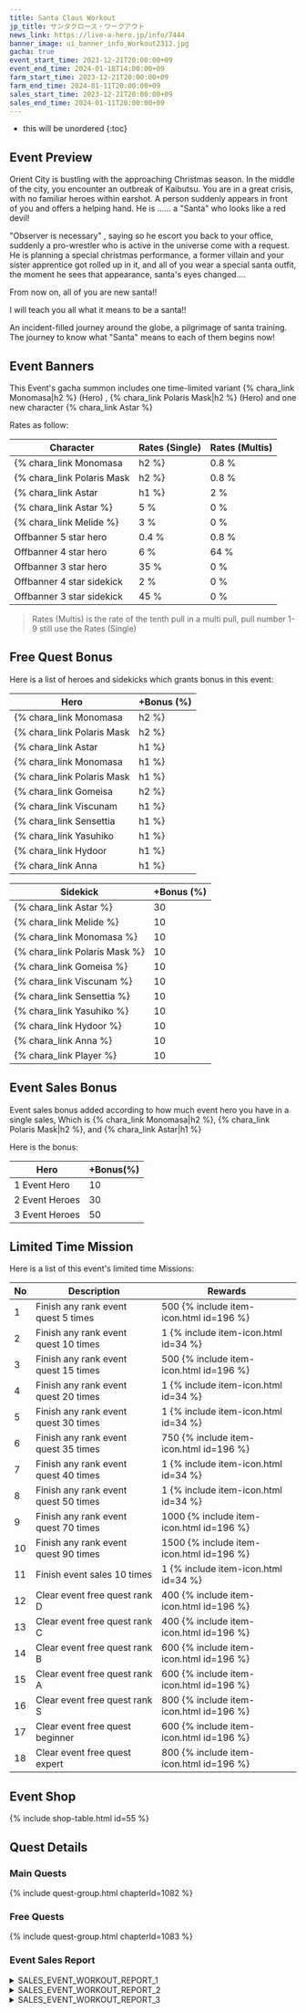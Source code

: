 ```yaml
---
title: Santa Claus Workout
jp_title: サンタクロース・ワークアウト
news_link: https://live-a-hero.jp/info/7444
banner_image: ui_banner_info_Workout2312.jpg
gacha: true
event_start_time: 2023-12-21T20:00:00+09
event_end_time: 2024-01-18T14:00:00+09
farm_start_time: 2023-12-21T20:00:00+09
farm_end_time: 2024-01-11T20:00:00+09
sales_start_time: 2023-12-21T20:00:00+09
sales_end_time: 2024-01-11T20:00:00+09
---
```


* this will be unordered
{:toc}

## Event Preview

Orient City is bustling with the approaching Christmas season.
In the middle of the city, you encounter an outbreak of Kaibutsu.
You are in a great crisis, with no familiar heroes within earshot.
A person suddenly appears in front of you and offers a helping hand.
He is ...... a "Santa" who looks like a red devil!

"Observer is necessary" , saying so he escort you back to your office,
suddenly a pro-wrestler who is active in the universe come with a request.
He is planning a special christmas performance, 
a former villain and your sister apprentice got rolled up in it, and all of you wear a special santa outfit,
the moment he sees that appearance, santa's eyes changed….

From now on, all of you are new santa!!

I will teach you all what it means to be a santa!!

An incident-filled journey around the globe, a pilgrimage of santa training.
The journey to know what "Santa" means to each of them begins now!

## Event Banners

This Event's gacha summon includes one time-limited variant {% chara_link Monomasa|h2 %} (Hero) , 
{% chara_link Polaris Mask|h2 %} (Hero) and one new character {% chara_link Astar %}

Rates as follow:

| Character                                                | Rates (Single) | Rates (Multis) |
|----------------------------------------------------------|----------------|----------------|
| {% chara_link Monomasa|h2 %}                               | 0.8 %            | 1.6 %            |
| {% chara_link Polaris Mask|h2 %}                              | 0.8 %            | 1.6 %            |
| {% chara_link Astar|h1 %}                             | 2 %              | 32 %             |
| {% chara_link Astar %}                                 | 5 %              | 0 %             |
| {% chara_link Melide %}                                   | 3 %             | 0 %             |
| Offbanner 5 star hero                                    | 0.4 %            | 0.8 %            |
| Offbanner 4 star hero                                    | 6 %              | 64 %             |
| Offbanner 3 star hero                                    | 35 %             | 0 %              |
| Offbanner 4 star sidekick                                | 2 %              | 0 %              |
| Offbanner 3 star sidekick                                | 45 %             | 0 %              |

>Rates (Multis) is the rate of the tenth pull in a multi pull, pull number 1-9 still use the Rates (Single)

## Free Quest Bonus

Here is a list of heroes and sidekicks which grants bonus in this event:

| Hero | +Bonus (%)|
|------------|--------------|
| {% chara_link Monomasa|h2 %} | 40 |
| {% chara_link Polaris Mask|h2 %}  | 40 |
| {% chara_link Astar|h1 %}  | 30 |
| {% chara_link Monomasa|h1 %} | 20 |
| {% chara_link Polaris Mask|h1 %} | 20 |
| {% chara_link Gomeisa|h2 %} | 20 | 
| {% chara_link Viscunam|h1 %}  | 20 |
| {% chara_link Sensettia|h1 %} | 10 | 
| {% chara_link Yasuhiko|h1 %} | 10 | 
| {% chara_link Hydoor|h1 %} | 10 | 
| {% chara_link Anna|h1 %} | 10 | 

| Sidekick | +Bonus (%) |
|-------------|---------------|
| {% chara_link Astar %} | 30 | 
| {% chara_link Melide %}  | 10 | 
| {% chara_link Monomasa %}  | 10 | 
| {% chara_link Polaris Mask %}  | 10 | 
| {% chara_link Gomeisa %}  | 10 | 
| {% chara_link Viscunam %}  | 10 | 
| {% chara_link Sensettia %}  | 10 | 
| {% chara_link Yasuhiko %}  | 10 | 
| {% chara_link Hydoor %}  | 10 | 
| {% chara_link Anna %}  | 10 | 
| {% chara_link Player %} | 10 | 

## Event Sales Bonus

Event sales bonus added according to how much event hero you have in a single sales, Which is
{% chara_link Monomasa|h2 %}, {% chara_link Polaris Mask|h2 %}, and {% chara_link Astar|h1 %}

Here is the bonus:

| Hero   | +Bonus(%) |
|--------|-----------|
| 1 Event Hero   |     10    |
| 2 Event Heroes |     30    |
| 3 Event Heroes |     50    |

## Limited Time Mission

Here is a list of this event's limited time Missions:

| No  | Description      | Rewards      |
|----|-----------------------------------------------------------|----------------|
| 1  | Finish any rank event quest 5 times | 500 {% include item-icon.html id=196 %}    |
| 2  | Finish any rank event quest 10 times | 1 {% include item-icon.html id=34 %}    |
| 3  | Finish any rank event quest 15 times | 500 {% include item-icon.html id=196 %} |
| 4  | Finish any rank event quest 20 times | 1 {% include item-icon.html id=34 %}    |
| 5  | Finish any rank event quest 30 times | 1 {% include item-icon.html id=34 %}    |
| 6  | Finish any rank event quest 35 times | 750 {% include item-icon.html id=196 %}    |
| 7  | Finish any rank event quest 40 times | 1 {% include item-icon.html id=34 %}    |
| 8  | Finish any rank event quest 50 times | 1 {% include item-icon.html id=34 %}    |
| 9  | Finish any rank event quest 70 times | 1000 {% include item-icon.html id=196 %}    |
| 10  | Finish any rank event quest 90 times | 1500 {% include item-icon.html id=196 %}    |
| 11  | Finish event sales 10 times | 1 {% include item-icon.html id=34 %}    |
| 12 | Clear event free quest rank D  | 400 {% include item-icon.html id=196 %}    |
| 13 | Clear event free quest rank C  | 400 {% include item-icon.html id=196 %}    |
| 14 | Clear event free quest rank B  | 600 {% include item-icon.html id=196 %}    |
| 15 | Clear event free quest rank A  | 600 {% include item-icon.html id=196 %}    |
| 16 | Clear event free quest rank S  | 800 {% include item-icon.html id=196 %}    |
| 17 | Clear event free quest beginner  | 600 {% include item-icon.html id=196 %}    |
| 18 | Clear event free quest expert  | 800 {% include item-icon.html id=196 %}    |

## Event Shop

{% include shop-table.html id=55 %}

## Quest Details

### Main Quests

{% include quest-group.html chapterId=1082 %}

### Free Quests

{% include quest-group.html chapterId=1083 %}

### Event Sales Report

<details><summary>SALES_EVENT_WORKOUT_REPORT_1</summary>
<p>クリスマスイベントの仕事からの帰り道、<br>ちらつき始めた雪の中、白い息を吐きながら<br>ひとり街を歩く<code>character0</code>。<br>普段訪れることのないその場所は、<br>巨大なツリーとイルミネーションに彩られた<br>クリスマスマーケットの会場になっていた。<br><br><code>character0</code>が会場の熱気と<br>イルミネーションにつられて散策していると、<br>寒空の下、屋台の前で俯く子供に出会う。<br>話を聞くと、親に贈るプレゼントを買うための<br>ラフが後少しだけ足りないらしい。<br><br><code>character0</code>は子供に微笑みかけ、<br>マーケットの案内をお願いする。<br>スパイスの効いたノンアルコールホットワイン、<br>そして身体を芯から暖める料理の数々。<br><br>ようやく笑顔を浮かべた子供の手に、<br><code>character0</code>はマーケットを<br>案内してくれた依頼料をそっと握らせた。<br>手を振り、雪とイルミネーションの中を歩く。<br>その足取りは、少しだけ軽くなっていた。
</p></details>

<details><summary>SALES_EVENT_WORKOUT_REPORT_2</summary>
<p>クリスマスケーキの販促イベントに呼ばれた<br><code>character0</code>と<code>character1</code>。<br><br>内容は、２人で独自のデコレーションをした<br>クリスマスケーキをファンに振る舞うというもの。<br><br>登場した２人は特設キッチンスペースに<br>用意された数々の食材に目を輝かせて、<br>思い思いのデコレーションを施していく。<br><br>クリーム、フルーツ、焼き菓子、一つ一つを<br>丁寧にトッピングしていき、見た目も華やかな<br><code>character0</code>のクリスマスケーキ。<br>チーズ、ローストビーフ、マッシュポテトが<br>豪快に盛られ、ド派手なインパクトを放つ<br><code>character1</code>のクリスマスケーキ。<br><br>全く異なる２人のパフォーマンスに会場は<br>大いに盛り上がり、イベントは大盛況だった。<br><br>追記：完成したケーキは全て、<br>ヒーローとファンが美味しくいただきました。
</p></details>

<details><summary>SALES_EVENT_WORKOUT_REPORT_3</summary>
<p>今回の依頼はとある動画への出演依頼。<br>そしてその内容はクリスマスと年末年始で<br>溜まりゆく脂肪を熱く、激しく燃焼させる<br>エクササイズ動画だった。<br>スタジオインストラクターの掛け声とともに、<br>一行は動画の撮影を開始する。<br><br>満面の笑顔で軽々とエクササイズをこなしていく<br><code>character0</code>と<code>character1</code>。<br>対して、エクササイズに夢中になり表情を消して<br>本気で動く<code>character2</code>と、<br>エクササイズに独自のアレンジを加え、<br>自由きままに動く<code>character3</code>。<br><br>なかなか動きが揃わず撮影は何度も撮り直しとなり、<br>悩むスタジオインストラクターに、ある提案をする<br><code>character0</code>と<code>character1</code>。<br><br>完成した動画は、音楽にあわせて４人が自由に<br>エクササイズを行うものだった。<br>動きは全く違うが、誰の動きを真似しても<br>効果的なエクササイズになると拡散され、<br>配信された動画は大好評となった。
</p></details>
